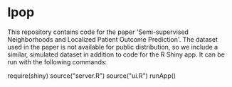 # lpop
This repository contains code for the paper 'Semi-supervised Neighborhoods and Localized Patient Outcome Prediction'. The dataset used in the paper is not available for public distribution, so we include a similar, simulated dataset in addition to code for the R Shiny app. It can be run with the following commands:

require(shiny)
source("server.R")
source("ui.R")
runApp()
